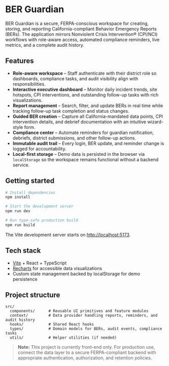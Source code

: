 # BER Guardian

BER Guardian is a secure, FERPA-conscious workspace for creating, storing, and reporting
California-compliant Behavior Emergency Reports (BERs). The application mirrors Nonviolent Crisis
Intervention® (CPI/NCI) workflows with role-aware access, automated compliance reminders, live
metrics, and a complete audit history.

## Features

- **Role-aware workspace** – Staff authenticate with their district role so dashboards, compliance
  tasks, and audit visibility align with responsibilities.
- **Interactive executive dashboard** – Monitor daily incident trends, site hotspots, CPI
  interventions, and outstanding follow-up tasks with rich visualizations.
- **Report management** – Search, filter, and update BERs in real time while tracking follow-up task
  completion and status changes.
- **Guided BER creation** – Capture all California-mandated data points, CPI intervention details,
  and debrief documentation with an intuitive wizard-style form.
- **Compliance center** – Automate reminders for guardian notification, debriefs, district
  submissions, and other follow-up actions.
- **Immutable audit trail** – Every login, BER update, and reminder change is logged for accountability.
- **Local-first storage** – Demo data is persisted in the browser via `localStorage` so the workspace
  remains functional without a backend service.

## Getting started

```bash
# Install dependencies
npm install

# Start the development server
npm run dev

# Run type-safe production build
npm run build
```

The Vite development server starts on [http://localhost:5173](http://localhost:5173).

## Tech stack

- [Vite](https://vitejs.dev/) + React + TypeScript
- [Recharts](https://recharts.org/) for accessible data visualizations
- Custom state management backed by localStorage for demo persistence

## Project structure

```
src/
  components/      # Reusable UI primitives and feature modules
  context/         # Data provider handling reports, reminders, and audit history
  hooks/           # Shared React hooks
  types/           # Domain models for BERs, audit events, compliance tasks
  utils/           # Helper utilities (if needed)
```

> **Note:** This project is currently front-end only. For production use, connect the data layer to a
> secure FERPA-compliant backend with appropriate authentication, authorization, and retention
> policies.
